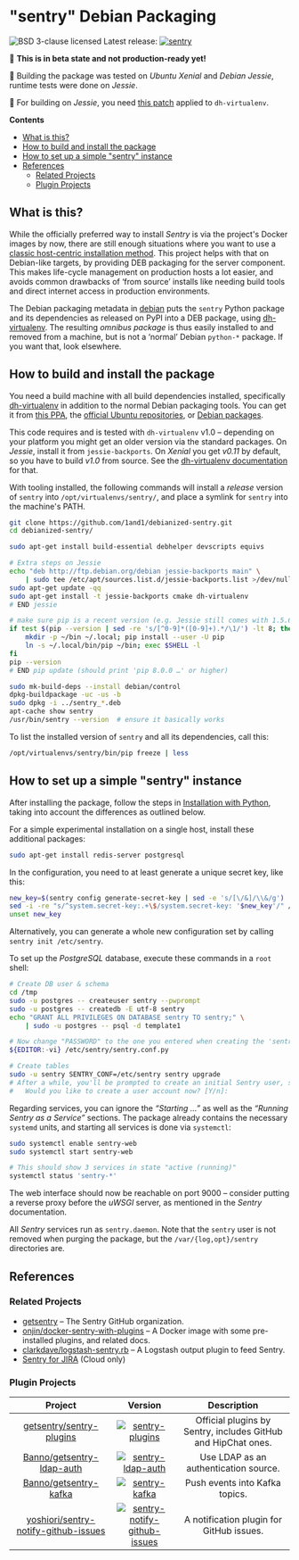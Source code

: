 # "sentry" Debian Packaging

![BSD 3-clause licensed](http://img.shields.io/badge/license-BSD_3--clause-red.svg)
Latest release: [![sentry](http://img.shields.io/pypi/v/sentry.svg)](https://pypi.python.org/pypi/sentry/)

:loudspeaker: **This is in beta state and not production-ready yet!**

:mag_right: Building the package was tested on *Ubuntu Xenial* and *Debian Jessie*, runtime tests were done on *Jessie*.

:construction: For building on *Jessie*, you need [this patch](https://github.com/spotify/dh-virtualenv/pull/198) applied to ``dh-virtualenv``.

**Contents**

 * [What is this?](#what-is-this)
 * [How to build and install the package](#how-to-build-and-install-the-package)
 * [How to set up a simple "sentry" instance](#how-to-set-up-a-simple-sentry-instance)
 * [References](#references)
   * [Related Projects](#related-projects)
   * [Plugin Projects](#plugin-projects)


## What is this?

While the officially preferred way to install *Sentry* is via the project's Docker images by now,
there are still enough situations where you want to use a
[classic host-centric installation method](https://docs.sentry.io/server/installation/python/).
This project helps with that on Debian-like targets,
by providing DEB packaging for the server component.
This makes life-cycle management on production hosts a lot easier,
and avoids common drawbacks of ‘from source’ installs
like needing build tools and direct internet access in production environments.

The Debian packaging metadata in
[debian](https://github.com/1and1/debianized-sentry/tree/master/debian)
puts the `sentry` Python package and its dependencies as released on PyPI into a DEB package,
using [dh-virtualenv](https://github.com/spotify/dh-virtualenv).
The resulting *omnibus package* is thus easily installed to and removed from a machine,
but is not a ‘normal’ Debian `python-*` package. If you want that, look elsewhere.


## How to build and install the package

You need a build machine with all build dependencies installed, specifically
[dh-virtualenv](https://github.com/spotify/dh-virtualenv) in addition to the normal Debian packaging tools.
You can get it from [this PPA](https://launchpad.net/~spotify-jyrki/+archive/ubuntu/dh-virtualenv),
the [official Ubuntu repositories](http://packages.ubuntu.com/search?keywords=dh-virtualenv),
or [Debian packages](https://packages.debian.org/source/sid/dh-virtualenv).

This code requires and is tested with ``dh-virtualenv`` v1.0
– depending on your platform you might get an older version via the standard packages.
On *Jessie*, install it from ``jessie-backports``.
On *Xenial* you get *v0.11* by default, so you have to build *v1.0* from source.
See the [dh-virtualenv documentation](https://dh-virtualenv.readthedocs.io/en/latest/tutorial.html#step-1-install-dh-virtualenv) for that.

With tooling installed,
the following commands will install a *release* version of `sentry` into `/opt/virtualenvs/sentry/`,
and place a symlink for `sentry` into the machine's PATH.

```sh
git clone https://github.com/1and1/debianized-sentry.git
cd debianized-sentry/

sudo apt-get install build-essential debhelper devscripts equivs

# Extra steps on Jessie
echo "deb http://ftp.debian.org/debian jessie-backports main" \
    | sudo tee /etc/apt/sources.list.d/jessie-backports.list >/dev/null
sudo apt-get update -qq
sudo apt-get install -t jessie-backports cmake dh-virtualenv
# END jessie

# make sure pip is a recent version (e.g. Jessie still comes with 1.5.6)
if test $(pip --version | sed -re 's/[^0-9]*([0-9]+).*/\1/') -lt 8; then
    mkdir -p ~/bin ~/.local; pip install --user -U pip
    ln -s ~/.local/bin/pip ~/bin; exec $SHELL -l
fi
pip --version
# END pip update (should print 'pip 8.0.0 …' or higher)

sudo mk-build-deps --install debian/control
dpkg-buildpackage -uc -us -b
sudo dpkg -i ../sentry_*.deb
apt-cache show sentry
/usr/bin/sentry --version  # ensure it basically works
```

To list the installed version of `sentry` and all its dependencies, call this:

```sh
/opt/virtualenvs/sentry/bin/pip freeze | less
```


## How to set up a simple "sentry" instance

After installing the package, follow the steps in
[Installation with Python](https://docs.sentry.io/server/installation/python/#initializing-the-configuration),
taking into account the differences as outlined below.

For a simple experimental installation on a single host, install these additional packages:

```sh
sudo apt-get install redis-server postgresql
```

In the configuration, you need to at least generate a unique secret key, like this:

```sh
new_key=$(sentry config generate-secret-key | sed -e 's/[\/&]/\\&/g')
sed -i -re "s/^system.secret-key:.+\$/system.secret-key: '$new_key'/" /etc/sentry/config.yml
unset new_key
```

Alternatively, you can generate a whole new configuration set by calling ``sentry init /etc/sentry``.

To set up the *PostgreSQL* database, execute these commands in a ``root`` shell:

```sh
# Create DB user & schema
cd /tmp
sudo -u postgres -- createuser sentry --pwprompt
sudo -u postgres -- createdb -E utf-8 sentry
echo "GRANT ALL PRIVILEGES ON DATABASE sentry TO sentry;" \
    | sudo -u postgres -- psql -d template1

# Now change "PASSWORD" to the one you entered when creating the 'sentry' DB user!
${EDITOR:-vi} /etc/sentry/sentry.conf.py

# Create tables
sudo -u sentry SENTRY_CONF=/etc/sentry sentry upgrade
# After a while, you'll be prompted to create an initial Sentry user, say 'Y'es…
#   Would you like to create a user account now? [Y/n]:
```

Regarding services, you can ignore the *“Starting …”* as well as the *“Running Sentry as a Service”* sections.
The package already contains the necessary ``systemd`` units, and starting all services is done via ``systemctl``:

```sh
sudo systemctl enable sentry-web
sudo systemctl start sentry-web

# This should show 3 services in state "active (running)"
systemctl status 'sentry-*'
```

The web interface should now be reachable on port 9000
– consider putting a reverse proxy before the *uWSGI* server,
as mentioned in the *Sentry* documentation.

All *Sentry* services run as ``sentry.daemon``.
Note that the ``sentry`` user is not removed when purging the package,
but the ``/var/{log,opt}/sentry`` directories are.


## References

### Related Projects

 * [getsentry](https://github.com/getsentry) – The Sentry GitHub organization.
 * [onjin/docker-sentry-with-plugins](https://github.com/onjin/docker-sentry-with-plugins) – A Docker image with some pre-installed plugins, and related docs.
 * [clarkdave/logstash-sentry.rb](https://gist.github.com/clarkdave/edaab9be9eaa9bf1ee5f) – A Logstash output plugin to feed Sentry.
 * [Sentry for JIRA](https://marketplace.atlassian.com/plugins/sentry.io.jira_ac/cloud/overview) (Cloud only)


### Plugin Projects

| Project | Version | Description |
|:---:|:---:|:---:|
| [getsentry/sentry-plugins](https://github.com/getsentry/sentry-plugins#sentry-plugins) | [![sentry-plugins](http://img.shields.io/pypi/v/sentry-plugins.svg)](https://pypi.python.org/pypi/sentry-plugins/) | Official plugins by Sentry, includes GitHub and HipChat ones. |
| [Banno/getsentry-ldap-auth](https://github.com/Banno/getsentry-ldap-auth) | [![sentry-ldap-auth](http://img.shields.io/pypi/v/sentry-ldap-auth.svg)](https://pypi.python.org/pypi/sentry-ldap-auth/) | Use LDAP as an authentication source. |
| [Banno/getsentry-kafka](https://github.com/Banno/getsentry-kafka) | [![sentry-kafka](http://img.shields.io/pypi/v/sentry-kafka.svg)](https://pypi.python.org/pypi/sentry-kafka/) | Push events into Kafka topics. |
| [yoshiori/sentry-notify-github-issues](https://github.com/yoshiori/sentry-notify-github-issues) | [![sentry-notify-github-issues](http://img.shields.io/pypi/v/sentry-notify-github-issues.svg)](https://pypi.python.org/pypi/sentry-notify-github-issues/) | A notification plugin for GitHub issues. |
